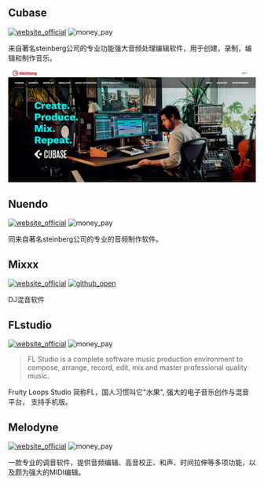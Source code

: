 ## Cubase
[![website_official](https://gitbook07.oss-cn-hangzhou.aliyuncs.com/website_official.svg)](https://new.steinberg.net/cubase/) ![money_pay](https://gitbook07.oss-cn-hangzhou.aliyuncs.com/money_pay.svg)

来自著名steinberg公司的专业功能强大音频处理编辑软件，用于创建，录制，编辑和制作音乐。

![Cubase](../../.gitbook/assets/z-mv-music-making-cubase.png)

## Nuendo
[![website_official](https://gitbook07.oss-cn-hangzhou.aliyuncs.com/website_official.svg)](https://new.steinberg.net/nuendo/) ![money_pay](https://gitbook07.oss-cn-hangzhou.aliyuncs.com/money_pay.svg)

同来自著名steinberg公司的专业的音频制作软件。

## Mixxx
[![website_official](https://gitbook07.oss-cn-hangzhou.aliyuncs.com/website_official.svg)](https://mixxx.org/) [![github_open](https://gitbook07.oss-cn-hangzhou.aliyuncs.com/github_open.svg)](https://github.com/mixxxdj/mixxx)

DJ混音软件

## FLstudio
[![website_official](https://gitbook07.oss-cn-hangzhou.aliyuncs.com/website_official.svg)](https://www.image-line.com/flstudio/) ![money_pay](https://gitbook07.oss-cn-hangzhou.aliyuncs.com/money_pay.svg)

> FL Studio is a complete software music production environment to compose, arrange, record, edit, mix and master professional quality music.

Fruity Loops Studio 简称FL，国人习惯叫它"水果", 强大的电子音乐创作与混音平台， 支持手机版。

## Melodyne
[![website_official](https://gitbook07.oss-cn-hangzhou.aliyuncs.com/website_official.svg)](https://www.celemony.com/en/melodyne/what-is-melodyne) ![money_pay](https://gitbook07.oss-cn-hangzhou.aliyuncs.com/money_pay.svg)

一款专业的调音软件，提供音频编辑、高音校正、和声、时间拉伸等多项功能，以及颇为强大的MIDI编辑。



